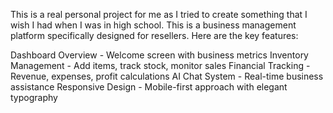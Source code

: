 This is a real personal project for me as I tried to create something that I wish I had when I was in high school.
This is a business management platform specifically designed for resellers. Here are the key features:

Dashboard Overview - Welcome screen with business metrics
Inventory Management - Add items, track stock, monitor sales
Financial Tracking - Revenue, expenses, profit calculations
AI Chat System - Real-time business assistance
Responsive Design - Mobile-first approach with elegant typography
